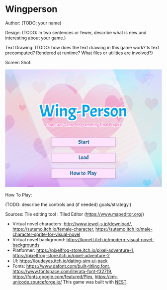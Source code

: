 # Wingperson

Author: (TODO: your name)

Design: (TODO: In two sentences or fewer, describe what is new and interesting about your game.)

Text Drawing: (TODO: how does the text drawing in this game work? Is text precomputed? Rendered at runtime? What files or utilities are involved?)

Screen Shot:

![Screen Shot](screenshot.png)

How To Play:

(TODO: describe the controls and (if needed) goals/strategy.)

Sources:
Tile editing tool : Tiled Editor (https://www.mapeditor.org/)

- Virtual novel characters: http://www.jewel-s.jp/download/, https://sutemo.itch.io/female-character, https://sutemo.itch.io/male-character-sprite-for-visual-novel
- Virtual novel background: https://konett.itch.io/modern-visual-novel-backgrounds
- Platformer: https://pixelfrog-store.itch.io/pixel-adventure-1, https://pixelfrog-store.itch.io/pixel-adventure-2
- UI: https://loudeyes.itch.io/dating-sim-ui-pack
- Fonts: https://www.dafont.com/built-titling.font, https://www.fontspace.com/literata-font-f32719, https://fonts.google.com/featured/Plex, https://cm-unicode.sourceforge.io/
This game was built with [NEST](NEST.md).
